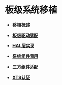 # 板级系统移植<a name="ZH-CN_TOPIC_0000001062604739"></a>

-   **[移植概述](移植概述-0.md)**  

-   **[板级驱动适配](板级驱动适配.md)**  

-   **[HAL层实现](HAL层实现.md)**  

-   **[系统组件调用](系统组件调用.md)**  

-   **[三方组件适配](三方组件适配.md)**  

-   **[XTS认证](XTS认证.md)**  


